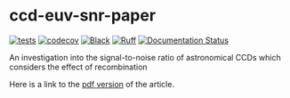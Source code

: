 # ccd-euv-snr-paper

[![tests](https://github.com/byrdie/ccd-euv-snr-paper/actions/workflows/tests.yml/badge.svg)](https://github.com/byrdie/ccd-euv-snr-paper/actions/workflows/tests.yml)
[![codecov](https://codecov.io/gh/byrdie/ccd-euv-snr-paper/graph/badge.svg?token=tBcex8q72g)](https://codecov.io/gh/byrdie/ccd-euv-snr-paper)
[![Black](https://github.com/byrdie/ccd-euv-snr-paper/actions/workflows/black.yml/badge.svg)](https://github.com/byrdie/ccd-euv-snr-paper/actions/workflows/black.yml)
[![Ruff](https://github.com/byrdie/ccd-euv-snr-paper/actions/workflows/ruff.yml/badge.svg)](https://github.com/byrdie/ccd-euv-snr-paper/actions/workflows/ruff.yml)
[![Documentation Status](https://readthedocs.org/projects/ccd-euv-snr/badge/?version=latest)](https://ccd-euv-snr.readthedocs.io/en/latest/?badge=latest)

An investigation into the signal-to-noise ratio of astronomical CCDs which considers the effect of recombination

Here is a link to the [pdf version](https://ccd-euv-snr.readthedocs.io/_/downloads/en/latest/pdf/) of the article.
